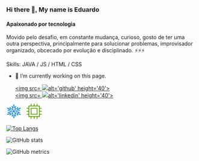 ### Hi there 👋, My name is Eduardo 
#### Apaixonado por tecnologia 
Movido pelo desafio, em constante mudança, curioso, gosto de ter uma outra perspectiva, principalmente para solucionar problemas, improvisador organizado, obcecado por evolução e disciplinado. 
⚡⚡⚡

Skills: JAVA / JS / HTML / CSS

- 🔭 I’m currently working on this page. 


  [<img src=
    <img src="https://cdn.jsdelivr.net/gh/devicons/devicon/icons/github/github-original.svg" />alt='github' height='40'>](https://github.com/EduardoRDA)  
  [<img src=
    <img src="https://cdn.jsdelivr.net/gh/devicons/devicon/icons/linkedin/linkedin-original.svg" />alt='linkedin' height='40'>](https://www.linkedin.com/in/https://www.linkedin.com/in/eduardo-rodrigues-3a7352160//)  

<a href='https://archiveprogram.github.com/'><img src='https://raw.githubusercontent.com/acervenky/animated-github-badges/master/assets/acbadge.gif' width='40' height='40'></a> <a href='https://docs.github.com/en/developers'><img src='https://raw.githubusercontent.com/acervenky/animated-github-badges/master/assets/devbadge.gif' width='40' height='40'></a> 

[![Top Langs](https://github-readme-stats.vercel.app/api/top-langs/?username=EduardoRDA)](https://github.com/anuraghazra/github-readme-stats)

![GitHub stats](https://github-readme-stats.vercel.app/api?username=EduardoRDA&theme=github_dark_icons=true)

![GitHub metrics](https://metrics.lecoq.io/EduardoRDA&theme=github_dark_icons=true)  

